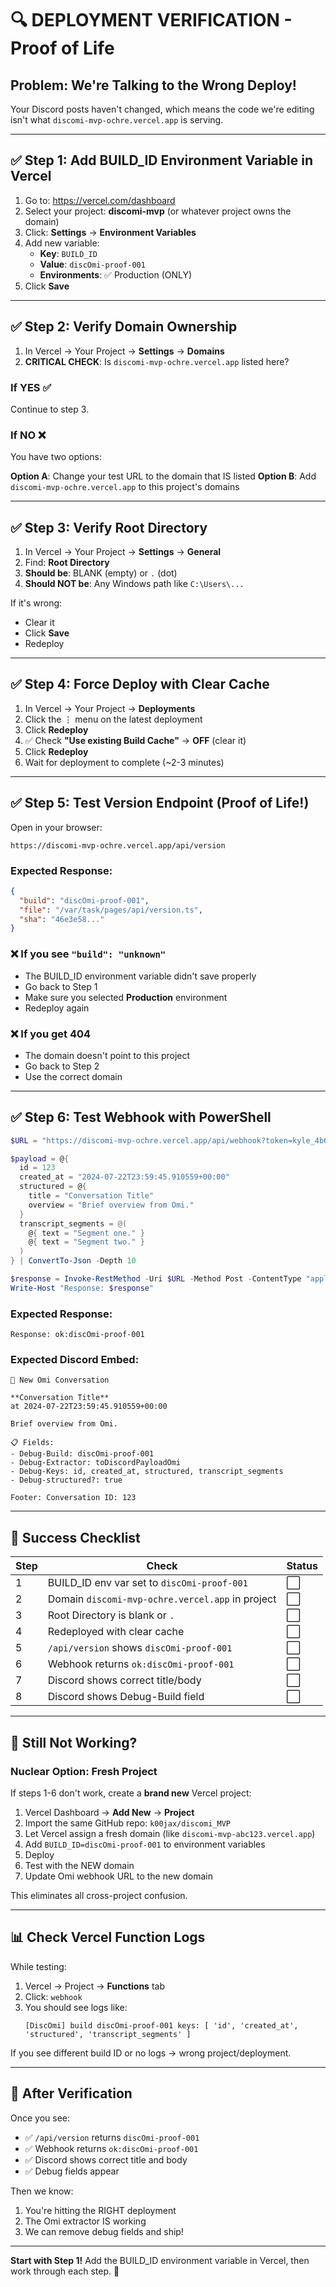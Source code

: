 # 🔍 DEPLOYMENT VERIFICATION - Proof of Life

## Problem: We're Talking to the Wrong Deploy!

Your Discord posts haven't changed, which means the code we're editing isn't what `discomi-mvp-ochre.vercel.app` is serving.

---

## ✅ Step 1: Add BUILD_ID Environment Variable in Vercel

1. Go to: https://vercel.com/dashboard
2. Select your project: **discomi-mvp** (or whatever project owns the domain)
3. Click: **Settings** → **Environment Variables**
4. Add new variable:
   - **Key**: `BUILD_ID`
   - **Value**: `discOmi-proof-001`
   - **Environments**: ✅ Production (ONLY)
5. Click **Save**

---

## ✅ Step 2: Verify Domain Ownership

1. In Vercel → Your Project → **Settings** → **Domains**
2. **CRITICAL CHECK**: Is `discomi-mvp-ochre.vercel.app` listed here?

### If YES ✅
Continue to step 3.

### If NO ❌
You have two options:

**Option A**: Change your test URL to the domain that IS listed
**Option B**: Add `discomi-mvp-ochre.vercel.app` to this project's domains

---

## ✅ Step 3: Verify Root Directory

1. In Vercel → Your Project → **Settings** → **General**
2. Find: **Root Directory**
3. **Should be**: BLANK (empty) or `.` (dot)
4. **Should NOT be**: Any Windows path like `C:\Users\...`

If it's wrong:
- Clear it
- Click **Save**
- Redeploy

---

## ✅ Step 4: Force Deploy with Clear Cache

1. In Vercel → Your Project → **Deployments**
2. Click the ⋮ menu on the latest deployment
3. Click **Redeploy**
4. ✅ Check **"Use existing Build Cache"** → **OFF** (clear it)
5. Click **Redeploy**
6. Wait for deployment to complete (~2-3 minutes)

---

## ✅ Step 5: Test Version Endpoint (Proof of Life!)

Open in your browser:
```
https://discomi-mvp-ochre.vercel.app/api/version
```

### Expected Response:
```json
{
  "build": "discOmi-proof-001",
  "file": "/var/task/pages/api/version.ts",
  "sha": "46e3e58..."
}
```

### ❌ If you see `"build": "unknown"`
- The BUILD_ID environment variable didn't save properly
- Go back to Step 1
- Make sure you selected **Production** environment
- Redeploy again

### ❌ If you get 404
- The domain doesn't point to this project
- Go back to Step 2
- Use the correct domain

---

## ✅ Step 6: Test Webhook with PowerShell

```powershell
$URL = "https://discomi-mvp-ochre.vercel.app/api/webhook?token=kyle_4b6f9c2d570b4a51a9a0"

$payload = @{
  id = 123
  created_at = "2024-07-22T23:59:45.910559+00:00"
  structured = @{ 
    title = "Conversation Title"
    overview = "Brief overview from Omi."
  }
  transcript_segments = @(
    @{ text = "Segment one." }
    @{ text = "Segment two." }
  )
} | ConvertTo-Json -Depth 10

$response = Invoke-RestMethod -Uri $URL -Method Post -ContentType "application/json; charset=utf-8" -Body $payload
Write-Host "Response: $response"
```

### Expected Response:
```
Response: ok:discOmi-proof-001
```

### Expected Discord Embed:
```
🔔 New Omi Conversation

**Conversation Title**
at 2024-07-22T23:59:45.910559+00:00

Brief overview from Omi.

📋 Fields:
- Debug-Build: discOmi-proof-001
- Debug-Extractor: toDiscordPayloadOmi
- Debug-Keys: id, created_at, structured, transcript_segments
- Debug-structured?: true

Footer: Conversation ID: 123
```

---

## 🎯 Success Checklist

| Step | Check | Status |
|------|-------|--------|
| 1 | BUILD_ID env var set to `discOmi-proof-001` | ⬜ |
| 2 | Domain `discomi-mvp-ochre.vercel.app` in project | ⬜ |
| 3 | Root Directory is blank or `.` | ⬜ |
| 4 | Redeployed with clear cache | ⬜ |
| 5 | `/api/version` shows `discOmi-proof-001` | ⬜ |
| 6 | Webhook returns `ok:discOmi-proof-001` | ⬜ |
| 7 | Discord shows correct title/body | ⬜ |
| 8 | Discord shows Debug-Build field | ⬜ |

---

## 🚨 Still Not Working?

### Nuclear Option: Fresh Project

If steps 1-6 don't work, create a **brand new** Vercel project:

1. Vercel Dashboard → **Add New** → **Project**
2. Import the same GitHub repo: `k00jax/discomi_MVP`
3. Let Vercel assign a fresh domain (like `discomi-mvp-abc123.vercel.app`)
4. Add `BUILD_ID=discOmi-proof-001` to environment variables
5. Deploy
6. Test with the NEW domain
7. Update Omi webhook URL to the new domain

This eliminates all cross-project confusion.

---

## 📊 Check Vercel Function Logs

While testing:

1. Vercel → Project → **Functions** tab
2. Click: `webhook`
3. You should see logs like:
   ```
   [DiscOmi] build discOmi-proof-001 keys: [ 'id', 'created_at', 'structured', 'transcript_segments' ]
   ```

If you see different build ID or no logs → wrong project/deployment.

---

## 🎉 After Verification

Once you see:
- ✅ `/api/version` returns `discOmi-proof-001`
- ✅ Webhook returns `ok:discOmi-proof-001`
- ✅ Discord shows correct title and body
- ✅ Debug fields appear

Then we know:
1. You're hitting the RIGHT deployment
2. The Omi extractor IS working
3. We can remove debug fields and ship!

---

**Start with Step 1!** Add the BUILD_ID environment variable in Vercel, then work through each step. 🎯
